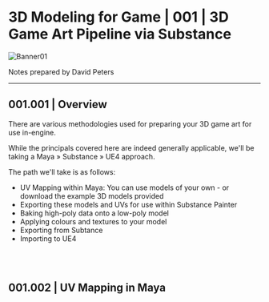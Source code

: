 # 3D Modeling for Game | 001 | 3D Game Art Pipeline via Substance

![Banner01](https://user-images.githubusercontent.com/36719180/90704035-7c5acb00-e2e3-11ea-9868-887cf42c25b1.png)


Notes prepared by David Peters 

---

## 001.001 | Overview

There are various methodologies used for preparing your 3D game art for use in-engine.

While the principals covered here are indeed generally applicable, we'll be taking a Maya » Substance » UE4 approach.

The path we'll take is as follows:

- UV Mapping within Maya: You can use models of your own - or download the example 3D models provided
- Exporting these models and UVs for use within Substance Painter
- Baking high-poly data onto a low-poly model
- Applying colours and textures to your model
- Exporting from Subtance
- Importing to UE4

<br><br>

## 001.002 | UV Mapping in Maya





